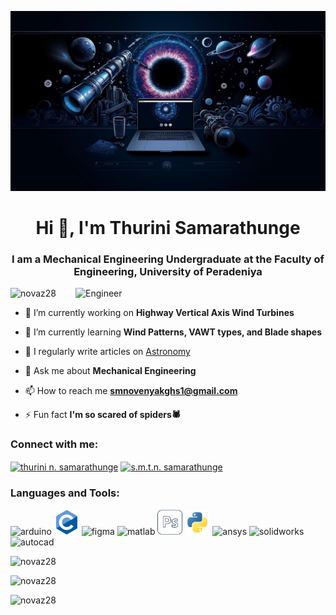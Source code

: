 ![logo](https://github.com/Novaz28/Novaz28/blob/main/banner.png)
<h1 align="center">Hi 👋, I'm Thurini Samarathunge</h1>
<h3 align="center">I am a Mechanical Engineering Undergraduate at the Faculty of Engineering, University of Peradeniya</h3>
<img align="right" alt="Engineer" width="400" src="https://i.pinimg.com/originals/c8/a6/2c/c8a62c3f14fdf027de13e1755ddd0ec6.gif" >


<p align="left"> <img src="https://komarev.com/ghpvc/?username=novaz28&label=Profile%20views&color=0e75b6&style=flat" alt="novaz28" /> </p>

- 🔭 I’m currently working on **Highway Vertical Axis Wind Turbines**

- 🌱 I’m currently learning **Wind Patterns, VAWT types, and Blade shapes**

- 📝 I regularly write articles on [Astronomy](https://github.com/Novaz28/Astronomy)

- 💬 Ask me about **Mechanical Engineering**

- 📫 How to reach me **smnovenyakghs1@gmail.com**

- ⚡ Fun fact **I'm so scared of spiders🕷️**

<h3 align="left">Connect with me:</h3>
<p align="left">
<a href="https://www.linkedin.com/in/thurini-n-samarathunge-472760223/" target="blank"><img align="center" src="https://raw.githubusercontent.com/rahuldkjain/github-profile-readme-generator/master/src/images/icons/Social/linked-in-alt.svg" alt="thurini n. samarathunge" height="30" width="40" /></a>
<a href="https://www.hackerrank.com/profile/e19346" target="blank"><img align="center" src="https://raw.githubusercontent.com/rahuldkjain/github-profile-readme-generator/master/src/images/icons/Social/hackerrank.svg" alt="s.m.t.n. samarathunge" height="30" width="40" /></a>
</p>

<h3 align="left">Languages and Tools:</h3>
<p align="left"> <img src="https://cdn.worldvectorlogo.com/logos/arduino-1.svg" alt="arduino" width="40" height="40"/>  <img src="https://raw.githubusercontent.com/devicons/devicon/master/icons/c/c-original.svg" alt="c" width="40" height="40"/> <img src="https://www.vectorlogo.zone/logos/figma/figma-icon.svg" alt="figma" width="40" height="40"/>  <img src="https://upload.wikimedia.org/wikipedia/commons/2/21/Matlab_Logo.png" alt="matlab" width="40" height="40"/> <img src="https://raw.githubusercontent.com/devicons/devicon/master/icons/photoshop/photoshop-line.svg" alt="photoshop" width="40" height="40"/>  <img src="https://raw.githubusercontent.com/devicons/devicon/master/icons/python/python-original.svg" alt="python" width="40" height="40"/> <img src="https://github.com/UoP-ME325-2024/Team-EcoMech/blob/main/images/ANSYS_logo_without-blur.png" alt="ansys" width="70" height="40"/> <img src="https://github.com/UoP-ME325-2024/Team-EcoMech/blob/main/images/SolidWorks_Logo.svg.png" alt="solidworks" width="100" height="40"/> <img src="https://github.com/UoP-ME325-2024/Team-EcoMech/blob/main/images/autodesk-logo-autocad-background-process-computer-program-symbol-drafter-red-triangle-png-clipart-removebg-preview.png" alt="autocad" width="40" height="40"/></p>

<p>
  <img src="https://github-readme-stats.vercel.app/api/top-langs?username=novaz28&show_icons=true&locale=en&layout=compact" alt="novaz28" />
</p>
<p>
  <img src="https://github-readme-stats.vercel.app/api?username=novaz28&show_icons=true&locale=en" alt="novaz28" />
</p>
<p>
  <img src="https://github-readme-streak-stats.herokuapp.com/?user=novaz28&" alt="novaz28" />
</p>
